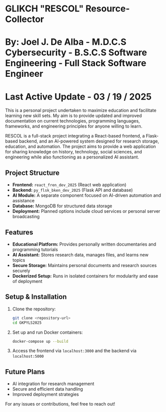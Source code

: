 # GLIKCH "RESCOL" Resource-Collector
# By: Joel J. De Alba - M.D.C.S Cybersecurity - B.S.C.S Software Engineering - Full Stack Software Engineer
# Last Active Update - 03 / 19 / 2025

This is a personal project undertaken to maximize education and facilitate learning new skill sets. My aim is to provide updated and improved documentation on current technologies, programming languages, frameworks, and engineering principles for anyone willing to learn.

RESCOL is a full-stack project integrating a React-based frontend, a Flask-based backend, and an AI-powered system designed for research storage, education, and automation. The project aims to provide a web application for sharing knowledge on history, technology, social sciences, and engineering while also functioning as a personalized AI assistant.

## Project Structure

- **Frontend:** `react_fren_dev_2025` (React web application)
- **Backend:** `py_flsk_bken_dev_2025` (Flask API and database)
- **AI Module:** A separate component focused on AI-driven automation and assistance
- **Database:** MongoDB for structured data storage
- **Deployment:** Planned options include cloud services or personal server broadcasting

## Features

- **Educational Platform:** Provides personally written documentaries and programming tutorials
- **AI Assistant:** Stores research data, manages files, and learns new topics
- **Secure Storage:** Maintains personal documents and research sources securely
- **Dockerized Setup:** Runs in isolated containers for modularity and ease of deployment

## Setup & Installation

1. Clone the repository:
   ```bash
   git clone <repository-url>
   cd GKPYLS2025
   ```
2. Set up and run Docker containers:
   ```bash
   docker-compose up --build
   ```
3. Access the frontend via `localhost:3000` and the backend via `localhost:5000`

## Future Plans

- AI integration for research management
- Secure and efficient data handling
- Improved deployment strategies

For any issues or contributions, feel free to reach out!
